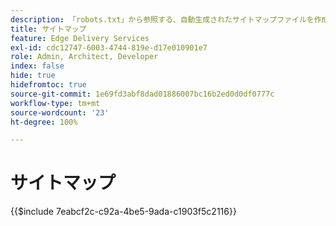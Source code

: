 ```yaml
---
description: 「robots.txt」から参照する、自動生成されたサイトマップファイルを作成します。これは、SEO と新しいコンテンツの検出に役立ちます。
title: サイトマップ
feature: Edge Delivery Services
exl-id: cdc12747-6003-4744-819e-d17e010901e7
role: Admin, Architect, Developer
index: false
hide: true
hidefromtoc: true
source-git-commit: 1e69fd3abf8dad01886007bc16b2ed0d0df0777c
workflow-type: tm+mt
source-wordcount: '23'
ht-degree: 100%

---
```


# サイトマップ

{{$include 7eabcf2c-c92a-4be5-9ada-c1903f5c2116}}


